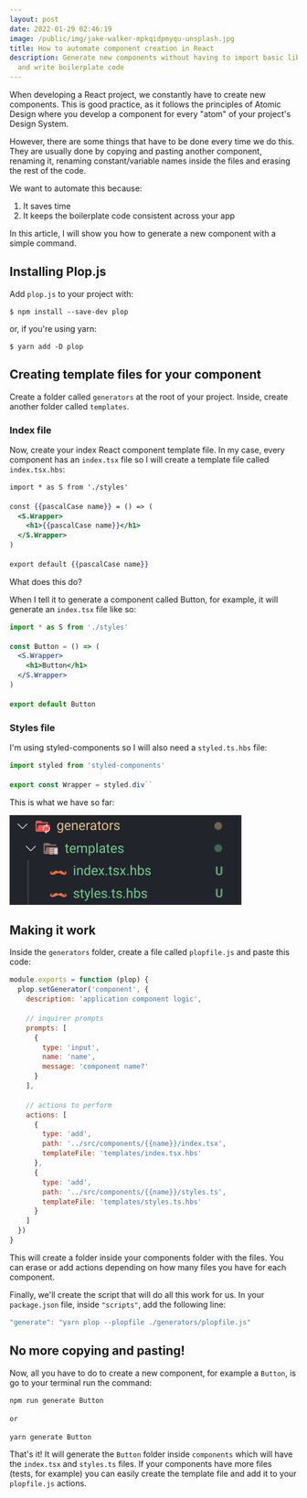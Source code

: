 ```yaml
---
layout: post
date: 2022-01-29 02:46:19
image: /public/img/jake-walker-mpkqidpmyqu-unsplash.jpg
title: How to automate component creation in React
description: Generate new components without having to import basic libraries
  and write boilerplate code
---
```

When developing a React project, we constantly have to create new components. This is good practice, as it follows the principles of Atomic Design where you develop a component for every "atom" of your project's Design System.

However, there are some things that have to be done every time we do this. They are usually done by copying and pasting another component, renaming it, renaming constant/variable names inside the files and erasing the rest of the code.

We want to automate this because:

1. It saves time
2. It keeps the boilerplate code consistent across your app

In this article, I will show you how to generate a new component with a simple command.

## Installing Plop.js

Add `plop.js` to your project with:

```
$ npm install --save-dev plop
```

or, if you're using yarn:

```
$ yarn add -D plop
```

## Creating template files for your component

Create a folder called `generators` at the root of your project. Inside, create another folder called `templates`.

### Index file

Now, create your index React component template file. In my case, every component has an `index.tsx` file so I will create a template file called `index.tsx.hbs`:

```hbs
import * as S from './styles'

const {{pascalCase name}} = () => (
  <S.Wrapper>
    <h1>{{pascalCase name}}</h1>
  </S.Wrapper>
)

export default {{pascalCase name}}
```

What does this do?

When I tell it to generate a component called Button, for example, it will generate an `index.tsx` file like so:

```jsx
import * as S from './styles'

const Button = () => (
  <S.Wrapper>
    <h1>Button</h1>
  </S.Wrapper>
)

export default Button

```

### Styles file

I'm using styled-components so I will also need a `styled.ts.hbs` file:

```js
import styled from 'styled-components'

export const Wrapper = styled.div``
```

This is what we have so far:

![generators](/public/img/2022-01-29_19-32.png)

## Making it work

Inside the `generators` folder, create a file called `plopfile.js` and paste this code:

```js
module.exports = function (plop) {
  plop.setGenerator('component', {
    description: 'application component logic',

    // inquirer prompts
    prompts: [
      {
        type: 'input',
        name: 'name',
        message: 'component name?'
      }
    ],

    // actions to perform
    actions: [
      {
        type: 'add',
        path: '../src/components/{{name}}/index.tsx',
        templateFile: 'templates/index.tsx.hbs'
      },
      {
        type: 'add',
        path: '../src/components/{{name}}/styles.ts',
        templateFile: 'templates/styles.ts.hbs'
      }
    ]
  })
}
```

This will create a folder inside your components folder with the files. You can erase or add actions depending on how many files you have for each component.

Finally, we'll create the script that will do all this work for us. In your `package.json` file, inside `"scripts"`, add the following line:

```js
"generate": "yarn plop --plopfile ./generators/plopfile.js"
```

## No more copying and pasting!

Now, all you have to do to create a new component, for example a `Button`, is go to your terminal run the command:

```
npm run generate Button

or

yarn generate Button
```

That's it! It will generate the `Button` folder inside `components` which will have the `index.tsx` and `styles.ts` files. If your components have more files (tests, for example) you can easily create the template file and add it to your `plopfile.js` actions.